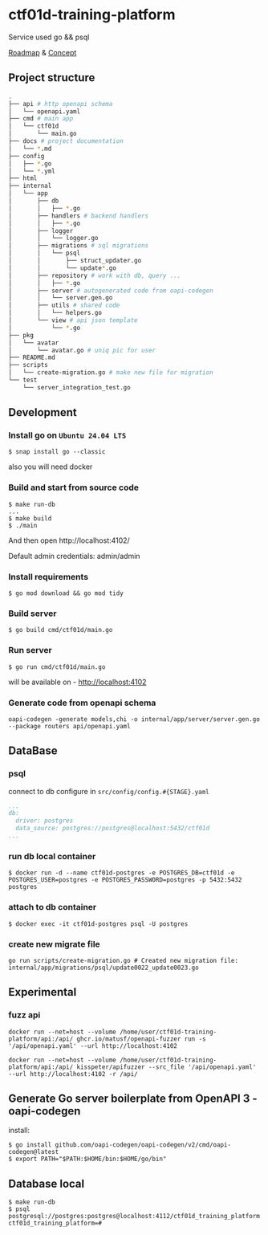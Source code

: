 # ctf01d-training-platform

Service used go && psql

[Roadmap](docs/ROADMAP.md) & [Concept](docs/CONCEPT.md)

## Project structure

```sh
.
├── api # http openapi schema
│   └── openapi.yaml
├── cmd # main app
│   └── ctf01d
│       └── main.go
├── docs # project documentation
│   └── *.md
├── config
│   ├── *.go
│   └── *.yml
├── html
├── internal
│   └── app
│       ├── db
│       │   ├── *.go
│       ├── handlers # backend handlers
│       │   ├── *.go
│       ├── logger
│       │   └── logger.go
│       ├── migrations # sql migrations
│       │   └── psql
│       │       ├── struct_updater.go
│       │       └── update*.go
│       ├── repository # work with db, query ...
│       │   ├── *.go
│       ├── server # autogenerated code from oapi-codegen
│       │   └── server.gen.go
│       ├── utils # shared code
│       │   └── helpers.go
│       └── view # api json template
│           └── *.go
├── pkg
│   └── avatar
│       └── avatar.go # uniq pic for user
├── README.md
├── scripts
│   └── create-migration.go # make new file for migration
└── test
    └── server_integration_test.go
```

## Development

### Install go on `Ubuntu 24.04 LTS`

```shell
$ snap install go --classic
```

also you will need docker

### Build and start from source code

```shell
$ make run-db
...
$ make build
$ ./main
```

And then open
http://localhost:4102/

Default admin credentials: admin/admin


### Install requirements

```shell
$ go mod download && go mod tidy
```

### Build server

```shell
$ go build cmd/ctf01d/main.go
```

### Run server

```shell
$ go run cmd/ctf01d/main.go
```

will be available on - [http://localhost:4102](http://localhost:4102)


### Generate code from openapi schema

```shell
oapi-codegen -generate models,chi -o internal/app/server/server.gen.go --package routers api/openapi.yaml
```

## DataBase

### psql

connect to db configure in `src/config/config.#{STAGE}.yaml`

```yaml
...
db:
  driver: postgres
  data_source: postgres://postgres@localhost:5432/ctf01d
...
```

### run db local container

```shell
$ docker run -d --name ctf01d-postgres -e POSTGRES_DB=ctf01d -e POSTGRES_USER=postgres -e POSTGRES_PASSWORD=postgres -p 5432:5432 postgres
```

### attach to db container

```shell
$ docker exec -it ctf01d-postgres psql -U postgres
```

### create new migrate file

```shell
go run scripts/create-migration.go # Created new migration file: internal/app/migrations/psql/update0022_update0023.go
```

## Experimental

### fuzz api

```shell
docker run --net=host --volume /home/user/ctf01d-training-platform/api:/api/ ghcr.io/matusf/openapi-fuzzer run -s '/api/openapi.yaml' --url http://localhost:4102

docker run --net=host --volume /home/user/ctf01d-training-platform/api:/api/ kisspeter/apifuzzer --src_file '/api/openapi.yaml' --url http://localhost:4102 -r /api/
```


## Generate Go server boilerplate from OpenAPI 3 - oapi-codegen

install:

```shell
$ go install github.com/oapi-codegen/oapi-codegen/v2/cmd/oapi-codegen@latest
$ export PATH="$PATH:$HOME/bin:$HOME/go/bin"
```


## Database local

```shell
$ make run-db
$ psql postgresql://postgres:postgres@localhost:4112/ctf01d_training_platform
ctf01d_training_platform=#
```
